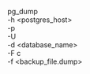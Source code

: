 pg_dump \
  -h <postgres_host> \
  -p <port> \
  -U <username> \
  -d <database_name> \
  -F c \
  -f <backup_file.dump>

